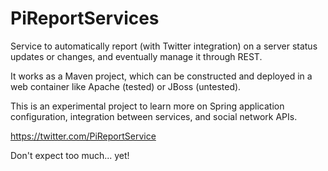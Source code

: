 # PiReportServices
Service to automatically report (with Twitter integration)  on a server status updates or changes, and eventually manage it through REST.

It works as a Maven project, which can be constructed and deployed in a web container like Apache (tested) or JBoss (untested). 

This is an experimental project to learn more on Spring application configuration, integration between services, and social network APIs.

https://twitter.com/PiReportService

Don't expect too much... yet!
